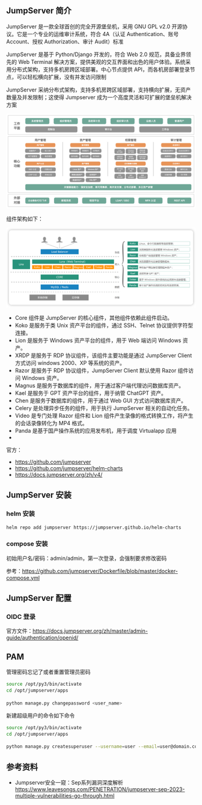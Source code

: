 ## JumpServer 简介

JumpServer 是一款全球首创的完全开源堡垒机，采用 GNU GPL v2.0 开源协议。它是一个专业的运维审计系统，符合 4A（认证 Authentication、账号 Account、授权 Authorization、审计 Audit）标准

JumpServer 是基于 Python/Django 开发的，符合 Web 2.0 规范，具备业界领先的 Web Terminal 解决方案，提供美观的交互界面和出色的用户体验。系统采用分布式架构，支持多机房跨区域部署。中心节点提供 API，而各机房部署登录节点，可以轻松横向扩展，没有并发访问限制

JumpServer 采纳分布式架构，支持多机房跨区域部署，支持横向扩展，无资产数量及并发限制；这使得 Jumpserver 成为一个高度灵活和可扩展的堡垒机解决方案

![img](.assets/JumpServer/js-enterprise-20240118053609156.png)

组件架构如下：

![architecture_01](./.assets/JumpServer/architecture_01.png)

- Core 组件是 JumpServer 的核心组件，其他组件依赖此组件启动。
- Koko 是服务于类 Unix 资产平台的组件，通过 SSH、Telnet 协议提供字符型连接。
- Lion 是服务于 Windows 资产平台的组件，用于 Web 端访问 Windows 资产。
- XRDP 是服务于 RDP 协议组件，该组件主要功能是通过 JumpServer Client 方式访问 windows 2000、XP 等系统的资产。
- Razor 是服务于 RDP 协议组件，JumpServer Client 默认使用 Razor 组件访问 Windows 资产。
- Magnus 是服务于数据库的组件，用于通过客户端代理访问数据库资产。
- Kael 是服务于 GPT 资产平台的组件，用于纳管 ChatGPT 资产。
- Chen 是服务于数据库的组件，用于通过 Web GUI 方式访问数据库资产。
- Celery 是处理异步任务的组件，用于执行 JumpServer 相关的自动化任务。
- Video 是专门处理 Razor 组件和 Lion 组件产生录像的格式转换工作，将产生的会话录像转化为 MP4 格式。
- Panda 是基于国产操作系统的应用发布机，用于调度 Virtualapp 应用
- 

官方：

- <https://github.com/jumpserver>
- <https://github.com/jumpserver/helm-charts>
- <https://docs.jumpserver.org/zh/v4/>

## JumpServer 安装

### helm 安装



```bash
helm repo add jumpserver https://jumpserver.github.io/helm-charts
```

### compose 安装

初始用户名/密码：admin/admin，第一次登录，会强制要求修改密码

参考：<https://github.com/jumpserver/Dockerfile/blob/master/docker-compose.yml>

## JumpServer 配置

### OIDC 登录

官方文件：<https://docs.jumpserver.org/zh/master/admin-guide/authentication/openid/>

## PAM

管理密码忘记了或者重置管理员密码

```bash
source /opt/py3/bin/activate
cd /opt/jumpserver/apps

python manage.py changepassword <user_name>
```

新建超级用户的命令如下命令

```bash
source /opt/py3/bin/activate
cd /opt/jumpserver/apps

python manage.py createsuperuser --username=user --email=user@domain.com
```

## 参考资料

- Jumpserver安全一窥：Sep系列漏洞深度解析 <https://www.leavesongs.com/PENETRATION/jumpserver-sep-2023-multiple-vulnerabilities-go-through.html>
